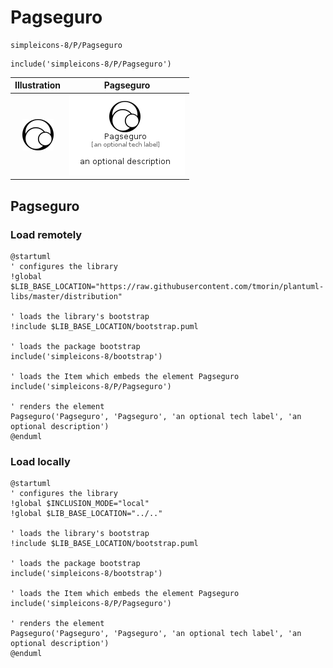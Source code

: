 # Pagseguro


```text
simpleicons-8/P/Pagseguro
```

```text
include('simpleicons-8/P/Pagseguro')
```



| Illustration | Pagseguro |
| :---: | :---: |
| ![illustration for Illustration](../../simpleicons-8/P/Pagseguro.png) | ![illustration for Pagseguro](../../simpleicons-8/P/Pagseguro.Local.png) |




## Pagseguro

### Load remotely
```plantuml
@startuml
' configures the library
!global $LIB_BASE_LOCATION="https://raw.githubusercontent.com/tmorin/plantuml-libs/master/distribution"

' loads the library's bootstrap
!include $LIB_BASE_LOCATION/bootstrap.puml

' loads the package bootstrap
include('simpleicons-8/bootstrap')

' loads the Item which embeds the element Pagseguro
include('simpleicons-8/P/Pagseguro')

' renders the element
Pagseguro('Pagseguro', 'Pagseguro', 'an optional tech label', 'an optional description')
@enduml
```

### Load locally
```plantuml
@startuml
' configures the library
!global $INCLUSION_MODE="local"
!global $LIB_BASE_LOCATION="../.."

' loads the library's bootstrap
!include $LIB_BASE_LOCATION/bootstrap.puml

' loads the package bootstrap
include('simpleicons-8/bootstrap')

' loads the Item which embeds the element Pagseguro
include('simpleicons-8/P/Pagseguro')

' renders the element
Pagseguro('Pagseguro', 'Pagseguro', 'an optional tech label', 'an optional description')
@enduml
```

